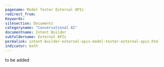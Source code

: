 ```yaml
---
pagename: Model Tester External APIs
redirect_from:
Keywords:
sitesection: Documents
categoryname: "Conversational AI"
documentname: Intent Builder
subfoldername: External APIs
permalink: intent-builder-external-apis-model-tester-external-apis.html
indicator: both
---
```


to be added